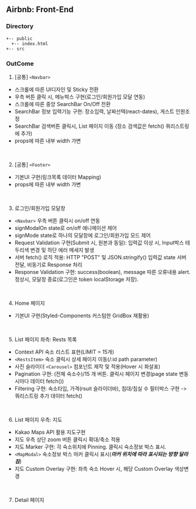 ## Airbnb: Front-End
### Directory
```
+-- public
  +-- index.html
+-- src
```

### OutCome
1. [공통] `<Navbar>`
  - 스크롤에 따른 UI디자인 및 Sticky 전환
  - 우측 버튼 클릭 시, 메뉴박스 구현(로그인/회원가입 모달 연동)
  - 스크롤에 따른 중앙 SearchBar On/Off 전환
  - SearchBar 정보 입력기능 구현: 장소입력, 날짜선택(react-dates), 게스트 인원조정
  - SearchBar 검색버튼 클릭시, List 페이지 이동 (장소 검색값은 fetch() 쿼리스트링에 추가)
  - props에 따른 내부 width 가변
<br />

2. [공통] `<Footer>`
  - 기본UI 구현(링크목록 데이터 Mapping)
  - props에 따른 내부 width 가변
<br />

3. 로그인/회원가입 모달창
  - `<Navbar>` 우측 버튼 클릭시 on/off 연동
  - signModalOn state로 on/off 애니메이션 제어
  - signMode state로 하나의 모달창에 로그인/회원가입 모드 제어
  - Request Validation 구현(Submit 시, 원본과 동일): 입력값 이상 시, Input박스 테두리색 변경 및 하단 에러 메세지 발생
  - 서버 fetch() 로직 적용: HTTP "POST" 및 JSON.stringify() 입력값 state 서버 전달, 비동기로 Response 처리
  - Response Validation 구현: success(boolean), message 따른 오류내용 alert. 정상시, 모달창 종료(로그인은 token localStorage 저장).
<br />
  
4. Home 페이지
  - 기본UI 구현(Styled-Components 커스텀한 GridBox 재활용)
<br />

5. List 페이지 좌측: Rests 목록
  - Context API 숙소 리스트 표현(LIMIT = 15개)
  - `<RestsItem>` 숙소 클릭시 상세 페이지 이동(/:id path parameter)
  - 사진 슬라이더 `<Carousel>` 컴포넌트 제작 및 적용(Hover 시 화살표)
  - Pagination 구현: (전체 숙소수)/15 개 버튼. 클릭시 페이지 변경(page state 변동시마다 데이터 fetch())
  - Filtering 구현: 숙소타입, 가격(rsuit 슬라이더바), 침대/침실 수 필터박스 구현 -> 쿼리스트링 추가 데이터 fetch()
<br />
  
6. List 페이지 우측: 지도
  - Kakao Maps API 활용 지도구현
  - 지도 우측 상단 zoom 버튼 클릭시 확대/축소 적용
  - 지도 Marker 구현: 각 숙소위치에 Pinning. 클릭시 숙소정보 박스 표시.
  - `<MapModal>` 숙소정보 박스 마커 클릭시 표시(***마커 위치에 따라 표시되는 방향 달라짐***)
  - 지도 Custom Overlay 구현: 좌측 숙소 Hover 시, 해당 Custom Overlay 색상변경
<br />

7. Detail 페이지
